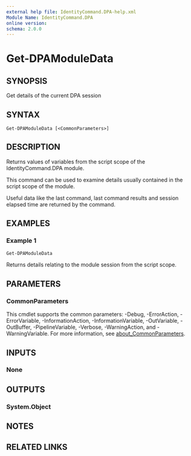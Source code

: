```yaml
---
external help file: IdentityCommand.DPA-help.xml
Module Name: IdentityCommand.DPA
online version:
schema: 2.0.0
---
```


# Get-DPAModuleData

## SYNOPSIS
Get details of the current DPA session

## SYNTAX

```
Get-DPAModuleData [<CommonParameters>]
```

## DESCRIPTION
Returns values of variables from the script scope of the IdentityCommand.DPA module.

This command can be used to examine details usually contained in the script scope of the module.

Useful data like the last command, last command results and session elapsed time are returned by the command.

## EXAMPLES

### Example 1
```powershell
Get-DPAModuleData
```

Returns details relating to the module session from the script scope.

## PARAMETERS

### CommonParameters
This cmdlet supports the common parameters: -Debug, -ErrorAction, -ErrorVariable, -InformationAction, -InformationVariable, -OutVariable, -OutBuffer, -PipelineVariable, -Verbose, -WarningAction, and -WarningVariable. For more information, see [about_CommonParameters](http://go.microsoft.com/fwlink/?LinkID=113216).

## INPUTS

### None

## OUTPUTS

### System.Object
## NOTES

## RELATED LINKS
